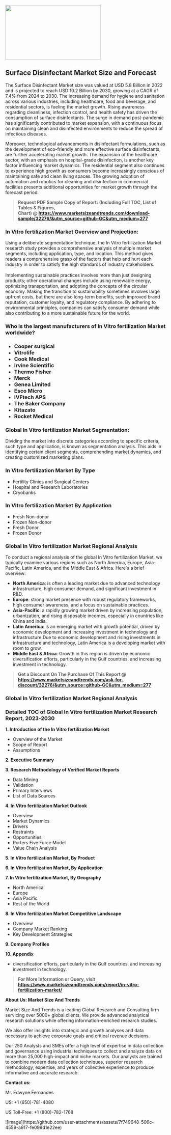 <p><img class="alignnone size-medium wp-image-20088" src="https://ffe5etoiles.com/wp-content/uploads/2024/12/MST1-300x171.png" alt="" width="300" height="171" /></p><h2>Surface Disinfectant Market Size and Forecast</h2><p>The Surface Disinfectant Market size was valued at USD 5.8 Billion in 2022 and is projected to reach USD 10.2 Billion by 2030, growing at a CAGR of 7.4% from 2024 to 2030. The increasing demand for hygiene and sanitation across various industries, including healthcare, food and beverage, and residential sectors, is fueling the market growth. Rising awareness regarding cleanliness, infection control, and health safety has driven the consumption of surface disinfectants. The surge in demand post-pandemic has significantly contributed to market expansion, with a continuous focus on maintaining clean and disinfected environments to reduce the spread of infectious diseases.</p><p>Moreover, technological advancements in disinfectant formulations, such as the development of eco-friendly and more effective surface disinfectants, are further accelerating market growth. The expansion of the healthcare sector, with an emphasis on hospital-grade disinfection, is another key factor influencing market dynamics. The residential segment also continues to experience high growth as consumers become increasingly conscious of maintaining safe and clean living spaces. The growing adoption of automation and robotics for cleaning and disinfection in commercial facilities presents additional opportunities for market growth through the forecast period.</p></p><blockquote id="" class=""><strong>Request PDF Sample Copy of Report: (Including Full TOC, List of Tables &amp; Figures, Chart)&nbsp;@&nbsp;<strong><a href="https://www.marketsizeandtrends.com/download-sample/32276/&utm_source=github-GC&utm_medium=277" target="_blank">https://www.marketsizeandtrends.com/download-sample/32276/&utm_source=github-GC&utm_medium=277</a></strong></strong></blockquote><h3 id="" class="">In Vitro fertilization Market&nbsp;Overview and Projection:</h3><p id="" class="">Using a deliberate segmentation technique, the In Vitro fertilization Market research study provides a comprehensive analysis of multiple market segments, including application, type, and location. This method gives readers a comprehensive grasp of the factors that help and hurt each industry in order to satisfy the high standards of industry stakeholders. <br /> <br />Implementing sustainable practices involves more than just designing products; other operational changes include using renewable energy, optimizing transportation, and adopting the concepts of the circular economy. Making the transition to sustainability sometimes involves large upfront costs, but there are also long-term benefits, such improved brand reputation, customer loyalty, and regulatory compliance. By adhering to environmental principles, companies can satisfy consumer demand while also contributing to a more sustainable future for the world.</p><h3 id="" class="">Who is the largest manufacturers of&nbsp;In Vitro fertilization Market worldwide?</h3><h3 class=""><p><ul><li>Cooper surgical </li><li> Vitrolife </li><li> Cook Medical </li><li> Irvine Scientific </li><li> Thermo Fisher </li><li> Merck </li><li> Genea Limited </li><li> Esco Micro </li><li> IVFtech APS </li><li> The Baker Company </li><li> Kitazato </li><li> Rocket Medical</li></ul></p></h3><h3 id="" class="">Global&nbsp;In Vitro fertilization Market Segmentation:</h3><p id="" class="">Dividing the market into discrete categories according to specific criteria, such type and application, is known as segmentation analysis. This aids in identifying certain client segments, comprehending market dynamics, and creating customized marketing plans.</p><h3 id="" class="">In Vitro fertilization Market&nbsp;By Type</h3><p><p><ul><li>Fertility Clinics and Surgical Centers </li><li> Hospital and Research Laboratories </li><li> Cryobanks</p></li></ul></p></p><h3 id="" class="">In Vitro fertilization Market&nbsp;By Application</h3><p class=""><p><ul><li>Fresh Non-donor </li><li> Frozen Non-donor </li><li> Fresh Donor </li><li> Frozen Donor</li></ul></p></p><h3 id="" class="">Global In Vitro fertilization Market Regional Analysis</h3><p id="" class="">To conduct a regional analysis of the global In Vitro fertilization Market, we typically examine various regions such as North America, Europe, Asia-Pacific, Latin America, and the Middle East &amp; Africa. Here's a brief overview:</p><ul><li><strong>North America</strong>: is often a leading market due to advanced technology infrastructure, high consumer demand, and significant investment in R&amp;D.</li><li><strong>Europe</strong>: strong market presence with robust regulatory frameworks, high consumer awareness, and a focus on sustainable practices.</li><li><strong>Asia-Pacific</strong>: a rapidly growing market driven by increasing population, urbanization, and rising disposable incomes, especially in countries like China and India.</li><li><strong>Latin America</strong>: is an emerging market with growth potential, driven by economic development and increasing investment in technology and infrastructure.Due to economic development and rising investments in infrastructure and technology, Latin America is a developing market with room to grow.</li><li><strong>Middle East &amp; Africa</strong>: Growth in this region is driven by economic diversification efforts, particularly in the Gulf countries, and increasing investment in technology.</li></ul><blockquote id="" class=""><strong>Get a Discount On The Purchase Of This Report @ <strong><a href="https://www.marketsizeandtrends.com/ask-for-discount/32276/&utm_source=github-GC&utm_medium=277" target="_blank">https://www.marketsizeandtrends.com/ask-for-discount/32276/&utm_source=github-GC&utm_medium=277</a></strong></strong></blockquote><h3 id="" class="">Global In Vitro fertilization Market Regional Analysis</h3><h3 id="" class="">Detailed TOC of Global In Vitro fertilization Market Research Report, 2023-2030</h3><p id="" class=""><strong>1. Introduction of the In Vitro fertilization Market</strong></p><ul><li>Overview of the Market</li><li>Scope of Report</li><li>Assumptions</li></ul><p id="" class=""><strong>2. Executive Summary</strong></p><p id="" class=""><strong>3. Research Methodology of Verified Market Reports</strong></p><ul><li>Data Mining</li><li>Validation</li><li>Primary Interviews</li><li>List of Data Sources</li></ul><p id="" class=""><strong>4. In Vitro fertilization Market Outlook</strong></p><ul><li>Overview</li><li>Market Dynamics</li><li>Drivers</li><li>Restraints</li><li>Opportunities</li><li>Porters Five Force Model</li><li>Value Chain Analysis</li></ul><p id="" class=""><strong>5. In Vitro fertilization Market, By Product</strong></p><p id="" class=""><strong>6. In Vitro fertilization Market, By Application</strong></p><p id="" class=""><strong>7. In Vitro fertilization Market, By Geography</strong></p><ul><li>North America</li><li>Europe</li><li>Asia Pacific</li><li>Rest of the World</li></ul><p id="" class=""><strong>8. In Vitro fertilization Market Competitive Landscape</strong></p><ul><li>Overview</li><li>Company Market Ranking</li><li>Key Development Strategies</li></ul><p id="" class=""><strong>9. Company Profiles</strong></p><p id="" class=""><strong>10. Appendix</strong></p><ul><li>diversification efforts, particularly in the Gulf countries, and increasing investment in technology.</li></ul><blockquote id="" class=""><strong>For More Information or Query, visit <strong><strong><a href="https://www.marketsizeandtrends.com/report/in-vitro-fertilization-market/" target="_blank">https://www.marketsizeandtrends.com/report/in-vitro-fertilization-market/</a></strong></strong></strong></blockquote><p id="" class=""><strong>About Us: Market Size And Trends</strong></p><p id="" class="">Market Size And Trends is a leading Global Research and Consulting firm servicing over 5000+ global clients. We provide advanced analytical research solutions while offering information-enriched research studies.</p><p id="" class="">We also offer insights into strategic and growth analyses and data necessary to achieve corporate goals and critical revenue decisions.</p><p id="" class="">Our 250 Analysts and SMEs offer a high level of expertise in data collection and governance using industrial techniques to collect and analyze data on more than 25,000 high-impact and niche markets. Our analysts are trained to combine modern data collection techniques, superior research methodology, expertise, and years of collective experience to produce informative and accurate research.</p><p id="" class=""><strong>Contact us:</strong></p><p id="" class="">Mr. Edwyne Fernandes</p><p id="" class="">US: +1 (650)-781-4080</p><p id="" class="">US Toll-Free: +1 (800)-782-1768</p>
![image](https://github.com/user-attachments/assets/7f749648-506c-4559-a917-fe099d1e22ee)
